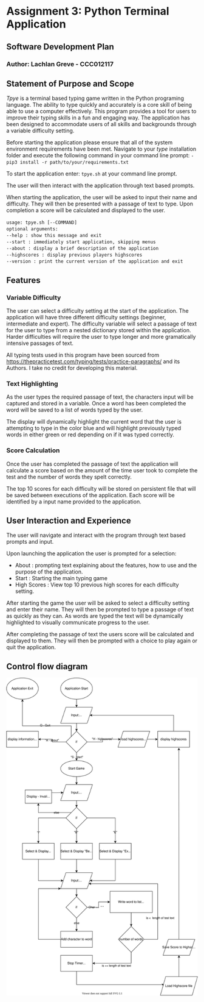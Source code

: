 # Assignment 3: Python Terminal Application

## Software Development Plan

### Author: Lachlan Greve - CCC012117

## Statement of Purpose and Scope

*Tpye* is a terminal based typing game written in the Python programing language. The ability to type quickly and accurately is a core skill of being able to use a computer effectively. This program provides a tool for users to improve their typing skills in a fun and engaging way. The application has been designed to accommodate users of all skills and backgrounds through a variable difficulty setting.  

Before starting the application please ensure that all of the system environment requirements have been met. Navigate to your *type* installation folder and execute the following command in your command line prompt: 
`-pip3 install -r path/to/your/requirements.txt`

To start the application enter: `tpye.sh` at your command line prompt.

The user will then interact with the application through text based prompts. 

When starting the application, the user will be asked to input their name and difficulty. They will then be presented with a passage of text to type. Upon completion a score will be calculated and displayed to the user. 

`usage: tpye.sh [--COMMAND]`  
`optional arguments: `  
`--help : show this message and exit`  
`--start : immediately start application, skipping menus`  
`--about : display a brief description of the application`  
`--highscores : display previous players highscores`  
`--version : print the current version of the application and exit`  

## Features

### Variable Difficulty

The user can select a difficulty setting at the start of the application. The application will have three different difficulty settings (beginner, intermediate and expert). The difficulty variable will select a passage of text for the user to type from a nested dictionary stored within the application. Harder difficulties will require the user to type longer and more gramatically intensive passages of text.

All typing tests used in this program have been sourced from https://thepracticetest.com/typing/tests/practice-paragraphs/ and its Authors. I take no credit for developing this material.

### Text Highlighting
  
As the user types the required passage of text, the characters input will be captured and stored in a variable. Once a word has been completed the word will be saved to a list of words typed by the user.

The display will dynamically highlight the current word that the user is attempting to type in the color blue and will highlight previously typed words in either green or red depending on if it was typed correctly.

### Score Calculation

Once the user has completed the passage of text the application will calculate a score based on the amount of the time user took to complete the test and the number of words they spelt correctly.

The top 10 scores for each difficulty will be stored on persistent file that will be saved between executions of the application. Each score will be identified by a input name provided to the application.  

## User Interaction and Experience

The user will navigate and interact with the program through text based prompts and input.

Upon launching the application the user is prompted for a selection:

- About : prompting text explaining about the features, how to use and the purpose of the application.
- Start : Starting the main typing game
- High Scores : View top 10 previous high scores for each difficulty setting.

After starting the game the user will be asked to select a difficulty setting and enter their name. They will then be prompted to type a passage of text as quickly as they can. As words are typed the text will be dynamically highlighted to visually communicate progress to the user.

After completing the passage of text the users score will be calculated and displayed to them. They will then be prompted with a choice to play again or quit the application.  

## Control flow diagram

![Control Flow Diagram](../ControlFlowDiagram/ControlFlowDiagram.svg)
